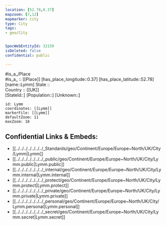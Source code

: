 ```yaml
---
location: [52.78,0.37] 
mapzoom: [7,12] 
mapmarker: city 
type: City
tags:
- geo/City


SpocWebEntityId: 32159
isDeleted: false
confidential: public

---
```

#is_a_/Place  
#is_a_ :: [[Place]] 
[has_place_longitude::0.37] 
[has_place_latitude::52.78] 
[name::Lymm] 
State ::  
Country :: [[UK]]  
[StateId::] 
[Population::] 
[Unknown::] 


```leaflet
id: Lymm
coordinates: [[Lymm]] 
markerFile: [[Lymm]] 
defaultZoom: 11 
maxZoom: 18
```


## Confidential Links & Embeds: 
- [[../../../../../../../_Standards/geo/Continent/Europe/Europe~North/UK/City/Lymm|Lymm]] 
- [[../../../../../../../_public/geo/Continent/Europe/Europe~North/UK/City/Lymm.public|Lymm.public]] 
- [[../../../../../../../_internal/geo/Continent/Europe/Europe~North/UK/City/Lymm.internal|Lymm.internal]] 
- [[../../../../../../../_protect/geo/Continent/Europe/Europe~North/UK/City/Lymm.protect|Lymm.protect]] 
- [[../../../../../../../_private/geo/Continent/Europe/Europe~North/UK/City/Lymm.private|Lymm.private]] 
- [[../../../../../../../_personal/geo/Continent/Europe/Europe~North/UK/City/Lymm.personal|Lymm.personal]] 
- [[../../../../../../../_secret/geo/Continent/Europe/Europe~North/UK/City/Lymm.secret|Lymm.secret]] 

